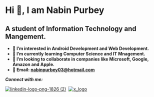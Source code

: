 #  **Hi 👋, I am Nabin Purbey**
## **A student of Information Technology and Mangement.**
- **👀 I’m interested in Android Development and Web Development.**
- **🌱 I’m currently learning Computer Science and IT Mnagement.**
- **💞️ I’m looking to collaborate in companies like Microsoft, Google, Amazon and Apple.**
- **📧 Email: nabinpurbey03@hotmail.com**

***Connect with me:***

[![linkedin-logo-png-1826 (2)](https://user-images.githubusercontent.com/112373792/225286708-113a6b48-07eb-4818-b980-3641883259f2.png)](https://www.linkedin.com/in/nabin-purbey-55961a230/) &nbsp;[![x_logo](https://github.com/nabinpurbey03/nabinpurbey03/assets/112373792/9e1d407a-48b7-426e-afda-5aa27a366d9e)
](https://twitter.com/nabinpurbey03)






<!---
nabinpurbey03/nabinpurbey03 is a ✨ special ✨ repository because its `README.md` (this file) appears on your GitHub profile.
You can click the Preview link to take a look at your changes.
--->
